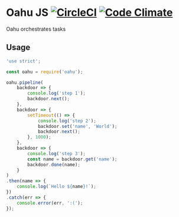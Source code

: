 # Oahu JS [![CircleCI](https://circleci.com/gh/daime/oahujs.svg?style=shield)](https://circleci.com/gh/daime/oahujs) [![Code Climate](https://codeclimate.com/github/daime/oahujs/badges/gpa.svg)](https://codeclimate.com/github/daime/oahujs)

Oahu orchestrates tasks

## Usage

```javascript
'use strict';

const oahu = require('oahu');

oahu.pipeline(
    backdoor => {
        console.log('step 1');
        backdoor.next();
    },
    backdoor => {
        setTimeout(() => {
            console.log('step 2');
            backdoor.set('name', 'World');
            backdoor.next();
        }, 1000);
    },
    backdoor => {
        console.log('step 3');
        const name = backdoor.get('name');
        backdoor.done(name);
    }
)
.then(name => {
    console.log(`Hello ${name}!`);
})
.catch(err => {
    console.error(err, ':(');
});
```

